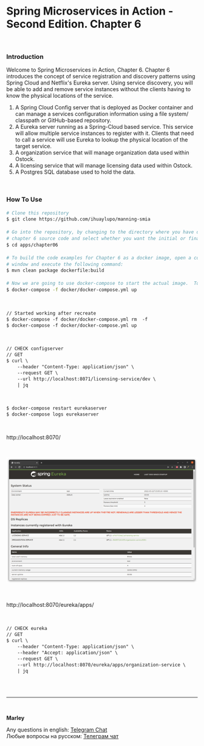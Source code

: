 # Spring Microservices in Action - Second Edition. Chapter 6

<br/>

###  Introduction

Welcome to Spring Microservices in Action, Chapter 6.  Chapter 6 introduces the concept of service registration and discovery patterns using Spring Cloud and Netflix's Eureka server. Using service discovery, you will be able to add and remove service instances without the clients having to know the physical locations of the service. 

1.  A Spring Cloud Config server that is deployed as Docker container and can manage a services configuration information using a file system/ classpath or GitHub-based repository.
2. A Eureka server running as a Spring-Cloud based service. This service will allow multiple service instances to register with it. Clients that need to call a service will use Eureka to lookup the physical location of the target service.
3.  A organization service that will manage organization data used within Ostock.
4.  A licensing service that will manage licensing data used within Ostock.
5.  A Postgres SQL database used to hold the data.


<br/>

### How To Use


```bash
# Clone this repository
$ git clone https://github.com/ihuaylupo/manning-smia

# Go into the repository, by changing to the directory where you have downloaded the 
# chapter 6 source code and select whether you want the initial or final configuration
$ cd apps/chapter06

# To build the code examples for Chapter 6 as a docker image, open a command-line 
# window and execute the following command:
$ mvn clean package dockerfile:build

# Now we are going to use docker-compose to start the actual image.  To start the docker image, stay in the directory containing  your chapter 6 source code and  Run the following command: 
$ docker-compose -f docker/docker-compose.yml up
```


<br/>

```
// Started working after recreate
$ docker-compose -f docker/docker-compose.yml rm  -f
$ docker-compose -f docker/docker-compose.yml up
```

<br/>


```
// CHECK configserver
// GET
$ curl \
    --header "Content-Type: application/json" \
    --request GET \
    --url http://localhost:8071/licensing-service/dev \
    | jq
```

<br/>


```
$ docker-compose restart eurekaserver
$ docker-compose logs eurekaserver
```

<br/>


http://localhost:8070/


<br/>

![Application](/img/ch06-pic01.png?raw=true)



<br/>

http://localhost:8070/eureka/apps/

<br/>


```
// CHECK eureka
// GET
$ curl \
    --header "Content-Type: application/json" \
    --header "Accept: application/json" \
    --request GET \
    --url http://localhost:8070/eureka/apps/organization-service \
    | jq
```

<br/><br/>

---

<br/>

**Marley**

Any questions in english: <a href="https://javadev.org/chat/">Telegram Chat</a>  
Любые вопросы на русском: <a href="https://javadev.ru/chat/">Телеграм чат</a>
